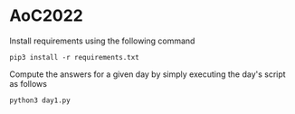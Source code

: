 # AoC2022

Install requirements using the following command

```
pip3 install -r requirements.txt
```

Compute the answers for a given day by simply executing the day's script as follows

```
python3 day1.py
```

